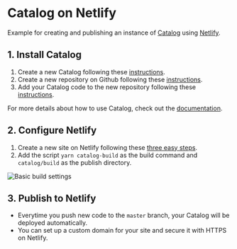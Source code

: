 # Catalog on Netlify

Example for creating and publishing an instance of [Catalog](https://catalog.style/) using [Netlify](https://www.netlify.com/).

## 1. Install Catalog

1. Create a new Catalog following these [instructions](https://docs.catalog.style/installation/create-catalog).
2. Create a new repository on Github following these [instructions](https://help.github.com/en/github/creating-cloning-and-archiving-repositories/creating-a-new-repository).
3. Add your Catalog code to the new repository following these [instructions](https://help.github.com/en/github/importing-your-projects-to-github/adding-an-existing-project-to-github-using-the-command-line).

For more details about how to use Catalog, check out the [documentation](https://docs.catalog.style/).

## 2. Configure Netlify

1. Create a new site on Netlify following these [three easy steps](https://app.netlify.com/start).
2. Add the script `yarn catalog-build` as the build command and `catalog/build` as the publish directory.

![Basic build settings](https://github.com/wiederkehr/catalog-netlify-example/raw/master/catalog/static/netlify-build-settings.png "Basic build settings")

## 3. Publish to Netlify

- Everytime you push new code to the `master` branch, your Catalog will be deployed automatically.
- You can set up a custom domain for your site and secure it with HTTPS on Netlify.
